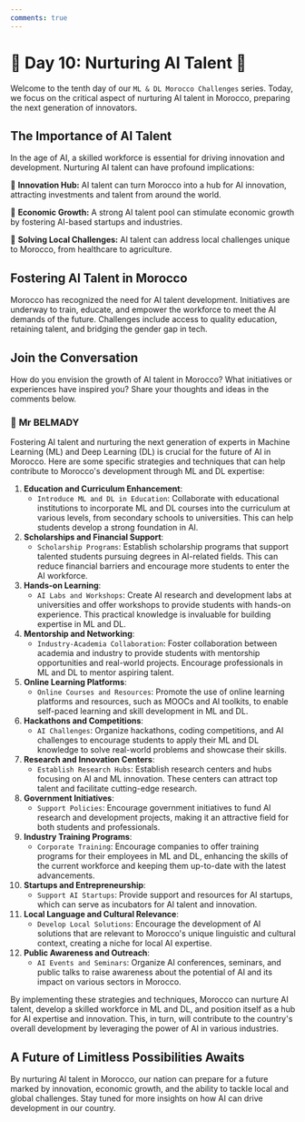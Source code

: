 ```yaml
---
comments: true
---
```


# **🧠 Day 10: Nurturing AI Talent 🧠**

Welcome to the tenth day of our ``ML & DL Morocco Challenges`` series. Today, we focus on the critical aspect of nurturing AI talent in Morocco, preparing the next generation of innovators.

## **The Importance of AI Talent**

In the age of AI, a skilled workforce is essential for driving innovation and development. Nurturing AI talent can have profound implications:

🔹 **Innovation Hub:** AI talent can turn Morocco into a hub for AI innovation, attracting investments and talent from around the world.

🔹 **Economic Growth:** A strong AI talent pool can stimulate economic growth by fostering AI-based startups and industries.

🔹 **Solving Local Challenges:** AI talent can address local challenges unique to Morocco, from healthcare to agriculture.

## **Fostering AI Talent in Morocco**

Morocco has recognized the need for AI talent development. Initiatives are underway to train, educate, and empower the workforce to meet the AI demands of the future. Challenges include access to quality education, retaining talent, and bridging the gender gap in tech.

<!-- 🚀 **[Explore How Morocco is Nurturing AI Talent for a Bright Future](https://thinkable-expert-c75.notion.site/Day-10-Nurturing-AI-Talent-9092c349ff33431d9d98fa880314d150?pvs=4)** 🚀 -->

## **Join the Conversation**

How do you envision the growth of AI talent in Morocco? What initiatives or experiences have inspired you? Share your thoughts and ideas in the comments below.

### 🧠 **Mr BELMADY**

Fostering AI talent and nurturing the next generation of experts in Machine Learning (ML) and Deep Learning (DL) is crucial for the future of AI in Morocco. Here are some specific strategies and techniques that can help contribute to Morocco's development through ML and DL expertise:

1. **Education and Curriculum Enhancement**:
    - ``Introduce ML and DL in Education``: Collaborate with educational institutions to incorporate ML and DL courses into the curriculum at various levels, from secondary schools to universities. This can help students develop a strong foundation in AI.
2. **Scholarships and Financial Support**:
    - ``Scholarship Programs``: Establish scholarship programs that support talented students pursuing degrees in AI-related fields. This can reduce financial barriers and encourage more students to enter the AI workforce.
3. **Hands-on Learning**:
    - ``AI Labs and Workshops``: Create AI research and development labs at universities and offer workshops to provide students with hands-on experience. This practical knowledge is invaluable for building expertise in ML and DL.
4. **Mentorship and Networking**:
    - ``Industry-Academia Collaboration``: Foster collaboration between academia and industry to provide students with mentorship opportunities and real-world projects. Encourage professionals in ML and DL to mentor aspiring talent.
5. **Online Learning Platforms**:
    - ``Online Courses and Resources``: Promote the use of online learning platforms and resources, such as MOOCs and AI toolkits, to enable self-paced learning and skill development in ML and DL.
6. **Hackathons and Competitions**:
    - ``AI Challenges``: Organize hackathons, coding competitions, and AI challenges to encourage students to apply their ML and DL knowledge to solve real-world problems and showcase their skills.
7. **Research and Innovation Centers**:
    - ``Establish Research Hubs``: Establish research centers and hubs focusing on AI and ML innovation. These centers can attract top talent and facilitate cutting-edge research.
8. **Government Initiatives**:
    - ``Support Policies``: Encourage government initiatives to fund AI research and development projects, making it an attractive field for both students and professionals.
9. **Industry Training Programs**:
    - ``Corporate Training``: Encourage companies to offer training programs for their employees in ML and DL, enhancing the skills of the current workforce and keeping them up-to-date with the latest advancements.
10. **Startups and Entrepreneurship**:
    - ``Support AI Startups``: Provide support and resources for AI startups, which can serve as incubators for AI talent and innovation.
11. **Local Language and Cultural Relevance**:
    - ``Develop Local Solutions``: Encourage the development of AI solutions that are relevant to Morocco's unique linguistic and cultural context, creating a niche for local AI expertise.
12. **Public Awareness and Outreach**:
    - ``AI Events and Seminars``: Organize AI conferences, seminars, and public talks to raise awareness about the potential of AI and its impact on various sectors in Morocco.

By implementing these strategies and techniques, Morocco can nurture AI talent, develop a skilled workforce in ML and DL, and position itself as a hub for AI expertise and innovation. This, in turn, will contribute to the country's overall development by leveraging the power of AI in various industries.

## **A Future of Limitless Possibilities Awaits**

By nurturing AI talent in Morocco, our nation can prepare for a future marked by innovation, economic growth, and the ability to tackle local and global challenges. Stay tuned for more insights on how AI can drive development in our country.